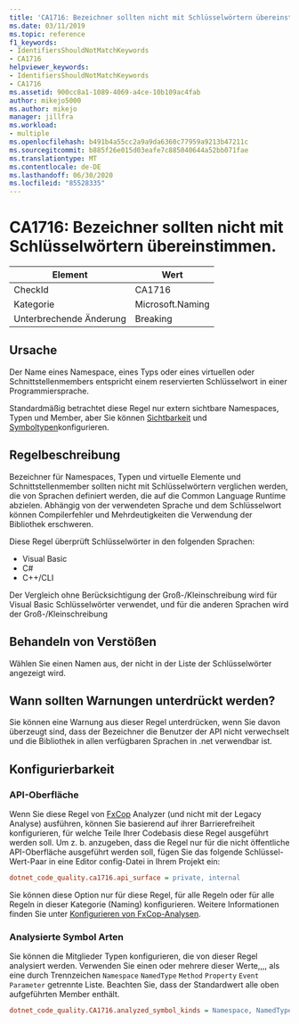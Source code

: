 ```yaml
---
title: 'CA1716: Bezeichner sollten nicht mit Schlüsselwörtern übereinstimmen.'
ms.date: 03/11/2019
ms.topic: reference
f1_keywords:
- IdentifiersShouldNotMatchKeywords
- CA1716
helpviewer_keywords:
- IdentifiersShouldNotMatchKeywords
- CA1716
ms.assetid: 900cc8a1-1089-4069-a4ce-10b109ac4fab
author: mikejo5000
ms.author: mikejo
manager: jillfra
ms.workload:
- multiple
ms.openlocfilehash: b491b4a55cc2a9a9da6360c77959a9213b47211c
ms.sourcegitcommit: b885f26e015d03eafe7c885040644a52bb071fae
ms.translationtype: MT
ms.contentlocale: de-DE
ms.lasthandoff: 06/30/2020
ms.locfileid: "85528335"
---
```

# <a name="ca1716-identifiers-should-not-match-keywords"></a>CA1716: Bezeichner sollten nicht mit Schlüsselwörtern übereinstimmen.

|Element|Wert|
|-|-|
|CheckId|CA1716|
|Kategorie|Microsoft.Naming|
|Unterbrechende Änderung|Breaking|

## <a name="cause"></a>Ursache

Der Name eines Namespace, eines Typs oder eines virtuellen oder Schnittstellenmembers entspricht einem reservierten Schlüsselwort in einer Programmiersprache.

Standardmäßig betrachtet diese Regel nur extern sichtbare Namespaces, Typen und Member, aber Sie können [Sichtbarkeit](#api-surface) und [Symboltypen](#analyzed-symbol-kinds)konfigurieren.

## <a name="rule-description"></a>Regelbeschreibung

Bezeichner für Namespaces, Typen und virtuelle Elemente und Schnittstellenmember sollten nicht mit Schlüsselwörtern verglichen werden, die von Sprachen definiert werden, die auf die Common Language Runtime abzielen. Abhängig von der verwendeten Sprache und dem Schlüsselwort können Compilerfehler und Mehrdeutigkeiten die Verwendung der Bibliothek erschweren.

Diese Regel überprüft Schlüsselwörter in den folgenden Sprachen:

- Visual Basic
- C#
- C++/CLI

Der Vergleich ohne Berücksichtigung der Groß-/Kleinschreibung wird für Visual Basic Schlüsselwörter verwendet, und für die anderen Sprachen wird der Groß-/Kleinschreibung

## <a name="how-to-fix-violations"></a>Behandeln von Verstößen

Wählen Sie einen Namen aus, der nicht in der Liste der Schlüsselwörter angezeigt wird.

## <a name="when-to-suppress-warnings"></a>Wann sollten Warnungen unterdrückt werden?

Sie können eine Warnung aus dieser Regel unterdrücken, wenn Sie davon überzeugt sind, dass der Bezeichner die Benutzer der API nicht verwechselt und die Bibliothek in allen verfügbaren Sprachen in .net verwendbar ist.

## <a name="configurability"></a>Konfigurierbarkeit

### <a name="api-surface"></a>API-Oberfläche

Wenn Sie diese Regel von [FxCop](install-fxcop-analyzers.md) Analyzer (und nicht mit der Legacy Analyse) ausführen, können Sie basierend auf ihrer Barrierefreiheit konfigurieren, für welche Teile Ihrer Codebasis diese Regel ausgeführt werden soll. Um z. b. anzugeben, dass die Regel nur für die nicht öffentliche API-Oberfläche ausgeführt werden soll, fügen Sie das folgende Schlüssel-Wert-Paar in eine Editor config-Datei in Ihrem Projekt ein:

```ini
dotnet_code_quality.ca1716.api_surface = private, internal
```

Sie können diese Option nur für diese Regel, für alle Regeln oder für alle Regeln in dieser Kategorie (Naming) konfigurieren. Weitere Informationen finden Sie unter [Konfigurieren von FxCop-Analysen](configure-fxcop-analyzers.md).

### <a name="analyzed-symbol-kinds"></a>Analysierte Symbol Arten

Sie können die Mitglieder Typen konfigurieren, die von dieser Regel analysiert werden. Verwenden Sie einen oder mehrere dieser Werte,,,, als eine durch Trennzeichen `Namespace` `NamedType` `Method` `Property` `Event` `Parameter` getrennte Liste. Beachten Sie, dass der Standardwert alle oben aufgeführten Member enthält.

```ini
dotnet_code_quality.CA1716.analyzed_symbol_kinds = Namespace, NamedType, Method, Property, Event
```
